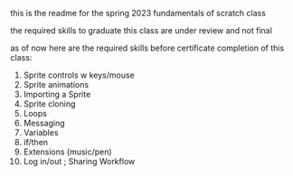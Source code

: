 this is the readme for the spring 2023 fundamentals of scratch class

the required skills to graduate this class are under review and not final

as of now here are the required skills before certificate completion of this class:

1.  Sprite controls w keys/mouse
2.  Sprite animations
3.  Importing a Sprite
4.  Sprite cloning
5.  Loops
6.  Messaging
7.  Variables
8.  if/then
9.  Extensions (music/pen)
10. Log in/out ; Sharing Workflow
